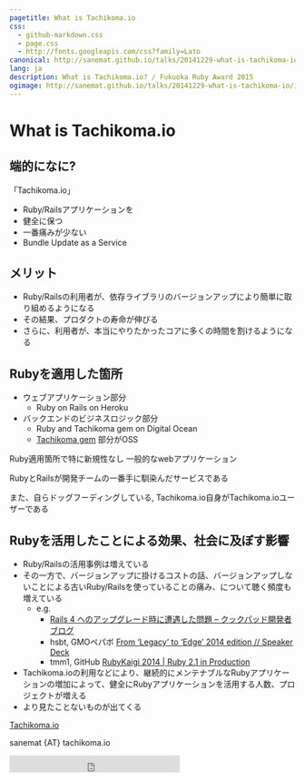 ```yaml
---
pagetitle: What is Tachikoma.io
css:
  - github-markdown.css
  - page.css
  - http://fonts.googleapis.com/css?family=Lato
canonical: http://sanemat.github.io/talks/20141229-what-is-tachikoma-io/
lang: ja
description: What is Tachikoma.io? / Fukuoka Ruby Award 2015
ogimage: http://sanemat.github.io/talks/20141229-what-is-tachikoma-io/interval-pull-requests.gif
---
```

<script type="text/javascript">
  window.analytics=window.analytics||[],window.analytics.methods=["identify","group","track","page","pageview","alias","ready","on","once","off","trackLink","trackForm","trackClick","trackSubmit"],window.analytics.factory=function(t){return function(){var a=Array.prototype.slice.call(arguments);return a.unshift(t),window.analytics.push(a),window.analytics}};for(var i=0;i<window.analytics.methods.length;i++){var key=window.analytics.methods[i];window.analytics[key]=window.analytics.factory(key)}window.analytics.load=function(t){if(!document.getElementById("analytics-js")){var a=document.createElement("script");a.type="text/javascript",a.id="analytics-js",a.async=!0,a.src=("https:"===document.location.protocol?"https://":"http://")+"cdn.segment.io/analytics.js/v1/"+t+"/analytics.min.js";var n=document.getElementsByTagName("script")[0];n.parentNode.insertBefore(a,n)}},window.analytics.SNIPPET_VERSION="2.0.9",
  window.analytics.load("ig7q6np7c1");
  window.analytics.page();
</script>

# What is Tachikoma.io

## 端的になに?

「Tachikoma.io」

* Ruby/Railsアプリケーションを
* 健全に保つ
* 一番痛みが少ない
* Bundle Update as a Service

## メリット

* Ruby/Railsの利用者が、依存ライブラリのバージョンアップにより簡単に取り組めるようになる
* その結果、プロダクトの寿命が伸びる
* さらに、利用者が、本当にやりたかったコアに多くの時間を割けるようになる

## Rubyを適用した箇所

* ウェブアプリケーション部分
  * Ruby on Rails on Heroku
* バックエンドのビジネスロジック部分
  * Ruby and Tachikoma gem on Digital Ocean
  * [Tachikoma gem](https://github.com/sanemat/tachikoma) 部分がOSS

Ruby適用箇所で特に新規性なし
一般的なwebアプリケーション

RubyとRailsが開発チームの一番手に馴染んだサービスである

また、自らドッグフーディングしている,
Tachikoma.io自身がTachikoma.ioユーザーである

## Rubyを活用したことによる効果、社会に及ぼす影響

* Ruby/Railsの活用事例は増えている
* その一方で、バージョンアップに掛けるコストの話、バージョンアップしないことによる古いRuby/Railsを使っていることの痛み、について聴く頻度も増えている
  * e.g.
    * [Rails 4 へのアップグレード時に遭遇した問題 – クックパッド開発者ブログ](http://techlife.cookpad.com/entry/2014/09/30/172628)
    * hsbt, GMOペパボ [From ‘Legacy’ to ‘Edge’ 2014 edition // Speaker Deck](https://speakerdeck.com/hsbt/from-legacy-to-edge-2014-edition)
    * tmm1, GitHub [RubyKaigi 2014 | Ruby 2.1 in Production](http://rubykaigi.org/2014/presentation/S-AmanGupta)
* Tachikoma.ioの利用などにより、継続的にメンテナブルなRubyアプリケーションの増加によって、健全にRubyアプリケーションを活用する人数、プロジェクトが増える
* より見たことないものが出てくる

[Tachikoma.io][tachikoma-io]

sanemat {AT} tachikoma.io

<iframe src="http://expando.github.io/add/?u=http%3A%2F%2Fsanemat.github.io%2Ftalks%2F20141229-what-is-tachikoma-io%2F&t=What%20is%20Tachikoma.io%3F%20%2F%20Fukuoka%20Ruby%20Award%202015" frameborder=0 frametransparency=1 scrolling=no height=30 width=300>
</iframe>

[tachikoma-io]:http://tachikoma.io/?utm_source=talk&utm_medium=slide&utm_campaign=20141229-what-is-tachikoma-io
